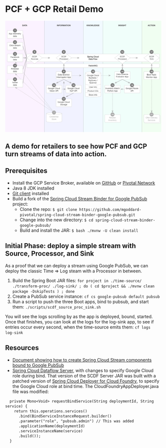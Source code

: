 # PCF + GCP Retail Demo

![Diagram showing major components and how data flows](./images/data_flow_diagram.png)

## A demo for retailers to see how PCF and GCP turn streams of data into action. 

## Prerequisites
* Install the GCP Service Broker, available on [GitHub](https://github.com/GoogleCloudPlatform/gcp-service-broker)
or [Pivotal Network](https://network.pivotal.io/products/gcp-service-broker/)
* Java 8 JDK installed
* [Git client](https://git-scm.com/downloads) installed
* Build a fork of the [Spring Cloud Stream Binder for Google PubSub](https://github.com/mgoddard-pivotal/spring-cloud-stream-binder-google-pubsub) project:
    - Clone the repo: `$ git clone https://github.com/mgoddard-pivotal/spring-cloud-stream-binder-google-pubsub.git`
    - Change into the new directory: `$ cd spring-cloud-stream-binder-google-pubsub/`
    - Build and install the JAR: `$ bash ./mvnw -U clean install`

## Initial Phase: deploy a simple stream with Source, Processor, and Sink
As a proof that we can deploy a stream using Google PubSub, we can deploy the classic Time => Log steam
with a Processor in between.

1. Build the Spring Boot JAR files: `for project in ./time-source/ ./transform-proc/ ./log-sink/ ; do ( cd $project && ./mvnw clean package -DskipTests ) ; done`
1. Create a PubSub service instance: `cf cs google-pubsub default pubsub`
1. Run a script to push the three Boot apps, bind to pubsub, and start them: `./scripts/scdf_source_proc_sink.sh`

You will see the logs scrolling by as the app is deployed, bound, started.  Once that finishes, you can
look at the logs for the log-sink app, to see if entries occur every second, when the time-source emits
them: `cf logs log-sink`



## Resources
* [Document showing how to create Spring Cloud Stream components bound to Google PubSub](./docs/GooglePubSubBinderandSCDF.pdf)
* [Spring Cloud Dataflow Server](https://storage.googleapis.com/mgoddard-jars/spring-cloud-dataflow-server-cloudfoundry-1.1.1.BUILD-SNAPSHOT.jar),
  with changes to specify Google Cloud role during bind. That version of the SCDF Server JAR was built
  with a patched version of
  [Spring Cloud Deployer for Cloud Foundry](https://github.com/spring-cloud/spring-cloud-deployer-cloudfoundry), 
  to specify the Google Cloud role at bind time. The CloudFoundryAppDeployer.java file was modified:

```
  private Mono<Void> requestBindService(String deploymentId, String service) {
    return this.operations.services()
      .bind(BindServiceInstanceRequest.builder()
      .parameter("role", "pubsub.admin") // This was added
      .applicationName(deploymentId)
      .serviceInstanceName(service)
      .build());
  }
```

